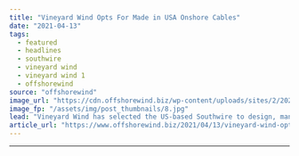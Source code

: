 ```yaml
---
title: "Vineyard Wind Opts For Made in USA Onshore Cables"
date: "2021-04-13"
tags: 
  - featured
  - headlines
  - southwire
  - vineyard wind
  - vineyard wind 1
  - offshorewind
source: "offshorewind"
image_url: "https://cdn.offshorewind.biz/wp-content/uploads/sites/2/2021/04/13084505/Vineyard-Wind-Opts-For-Made-in-USA-Onshore-Cables.jpg"
image_fp: "/assets/img/post_thumbnails/8.jpg"
lead: "Vineyard Wind has selected the US-based Southwire to design, manufacture, and install the onshore"
article_url: "https://www.offshorewind.biz/2021/04/13/vineyard-wind-opts-for-made-in-usa-onshore-cables/"
---
```


---
